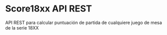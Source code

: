 # Score18xx API REST

API REST para calcular puntuación de partida de cualquiere juego de mesa de la serie 18XX
